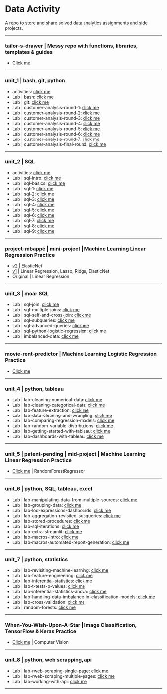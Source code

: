 # Data Activity
A repo to store and share solved data analytics assignments and side projects.

_______________________

### **tailor-s-drawer** | Messy repo with functions, libraries, templates & guides
* [Click me](https://github.com/isi-mube/tailor-s-drawer)
  
______________________
### **unit_1** | bash, git, python
* activities: [click me](https://github.com/isi-mube/iron-labs/tree/main/unit_1_py/Activites)
* Lab | bash: [click me](https://github.com/isi-mube/iron-labs/tree/main/unit_1_py/lab-bash)
* Lab | git: [click me](https://github.com/isi-mube/iron-labs/tree/main/unit_1_py/lab-git)
* Lab | customer-analysis-round-1: [click me](https://github.com/isi-mube/iron-labs/tree/main/unit_1_py/lab-customer-analysis-round-1)
* Lab | customer-analysis-round-2: [click me](https://github.com/isi-mube/iron-labs/tree/main/unit_1_py/lab-customer-analysis-round-2)
* Lab | customer-analysis-round-3: [click me](https://github.com/isi-mube/iron-labs/tree/main/unit_1_py/lab-customer-analysis-round-3)
* Lab | customer-analysis-round-4: [click me](https://github.com/isi-mube/iron-labs/tree/main/unit_1_py/lab-customer-analysis-round-4)
* Lab | customer-analysis-round-5: [click me](https://github.com/isi-mube/iron-labs/tree/main/unit_1_py/lab-customer-analysis-round-5)
* Lab | customer-analysis-round-6: [click me](https://github.com/isi-mube/iron-labs/tree/main/unit_1_py/lab-customer-analysis-round-6)
* Lab | customer-analysis-round-7: [click me](https://github.com/isi-mube/iron-labs/tree/main/unit_1_py/lab-customer-analysis-round-7)
* Lab | customer-analysis-final-round: [click me](https://github.com/isi-mube/iron-labs/tree/main/unit_1_py/lab-customer-analysis-final-round)

_______________________

### **unit_2** | SQL
* activities: [click me](https://github.com/isi-mube/iron-labs/tree/main/unit_2_sql/Activities)
* Lab | sql-intro: [click me](https://github.com/isi-mube/iron-labs/tree/main/unit_2_sql/lab-sql-intro)
* Lab | sql-basics: [click me](https://github.com/isi-mube/iron-labs/tree/main/unit_2_sql/lab-sql-basics)
* Lab | sql-1: [click me](https://github.com/isi-mube/iron-labs/tree/main/unit_1_py/lab-bash)
* Lab | sql-2: [click me](https://github.com/isi-mube/iron-labs/tree/main/unit_2_sql/lab-sql-2)
* Lab | sql-3: [click me](https://github.com/isi-mube/iron-labs/tree/main/unit_2_sql/lab-sql-3)
* Lab | sql-4: [click me](https://github.com/isi-mube/iron-labs/tree/main/unit_2_sql/lab-sql-4)
* Lab | sql-5: [click me](https://github.com/isi-mube/iron-labs/tree/main/unit_2_sql/lab-sql-5)
* Lab | sql-6: [click me](https://github.com/isi-mube/iron-labs/tree/main/unit_2_sql/lab-sql-6)
* Lab | sql-7: [click me](https://github.com/isi-mube/iron-labs/tree/main/unit_2_sql/lab-sql-7)
* Lab | sql-8: [click me](https://github.com/isi-mube/iron-labs/tree/main/unit_2_sql/lab-sql-8)
* Lab | sql-9: [click me](https://github.com/isi-mube/iron-labs/tree/main/unit_2_sql/lab-sql-9)

_______________________

### **project-mbappé** | mini-project | Machine Learning Linear Regression Practice
* [v2](https://github.com/isi-mube/mbappe-project/blob/main/notebook/project-mbapp%C3%A9.ipynb) | ElasticNet
* [v1](https://github.com/isi-mube/iron-labs/blob/main/project-mbappe/project-mbapp%C3%A9.ipynb) | Linear Regression, Lasso, Ridge, ElasticNet
* [Original](https://github.com/isi-mube/data_mid_bootcamp_project_FIFA_MoneyBall) | Linear Regression

______________________

### **unit_3** | moar SQL
* Lab | sql-join: [click me](https://github.com/isi-mube/iron-labs/tree/main/unit_3_sql_py/lab_sql_join)
* Lab | sql-multiple-joins: [click me](https://github.com/isi-mube/iron-labs/tree/main/unit_3_sql_py/lab_sql_multiple_joins)
* Lab | sql-self-and-cross-join: [click me](https://github.com/isi-mube/iron-labs/blob/main/unit_3_sql_py/lab_sql_self_and_cross_join_imb_solution.sql)
* Lab | sql-subqueries: [click me](https://github.com/isi-mube/iron-labs/blob/main/unit_3_sql_py/lab_sql_subqueries_imb_solution.sql)
* Lab | sql-advanced-queries: [click me](https://github.com/isi-mube/iron-labs/blob/main/unit_3_sql_py/lab_sql_advancedqueries_imb_solution.sql)
* Lab | sql-python-logistic-regression: [click me](https://github.com/isi-mube/movie-rent-predictor)
* Lab | imbalanced-data: [click me](https://github.com/isi-mube/iron-labs/tree/main/unit_3_sql_py/lab-imbalanced-data)

_______________________

### **movie-rent-predictor** | Machine Learning Logistic Regression Practice
* [Click me](https://github.com/isi-mube/movie-rent-predictor)

______________________

### **unit_4** | python, tableau
* Lab | lab-cleaning-numerical-data: [click me](https://github.com/isi-mube/iron-labs/tree/main/unit_4_py_tableau/lab-cleaning-numerical-data)
* Lab | lab-cleaning-categorical-data: [click me](https://github.com/isi-mube/iron-labs/tree/main/unit_4_py_tableau/lab-cleaning-categorical-data)
* Lab | lab-feature-extraction: [click me](https://github.com/isi-mube/iron-labs/tree/main/unit_4_py_tableau/lab-feature-extraction)
* Lab | lab-data-cleaning-and-wrangling: [click me](https://github.com/isi-mube/iron-labs/blob/main/unit_4_py_tableau/lab-data-cleaning-and-wrangling/02_solution/imb_solution.ipynb)
* Lab | lab-comparing-regression-models: [click me](https://github.com/isi-mube/iron-labs/blob/main/unit_4_py_tableau/lab-comparing-regression-models/02_solution/imb_solution.ipynb)
* Lab | lab-random-variable-distributions: [click me](https://github.com/isi-mube/iron-labs/blob/main/unit_4_py_tableau/lab-random-variable-distributions/imb_solution.ipynb)
* Lab | lab-getting-started-with-tableau: [click me](https://github.com/isi-mube/iron-labs/blob/main/unit_4_py_tableau/ab-getting-started-with-tableau/imb_solution.ipynb)
* Lab | lab-dashboards-with-tableau: [click me](https://github.com/isi-mube/iron-labs/blob/main/unit_4_py_tableau/lab-dashboards-with-tableau/dashboards_with_tableau.url)

______________________

### **unit_5** | **patent-pending** | mid-project | Machine Learning Linear Regression Practice
* [Click me](https://github.com/isi-mube/patent-pending) | RandomForestRegressor

______________________

### **unit_6** | python, SQL, tableau, excel
* Lab | lab-manipulating-data-from-multiple-sources: [click me](https://github.com/isi-mube/iron-labs/tree/main/unit_6_tableau_sql/lab-tableau-manipulating-data-from-multiple-sources)
* Lab | lab-grouping-data: [click me](https://github.com/isi-mube/iron-labs/blob/main/unit_6_tableau_sql/lab-grouping-data/files_for_lab/grouping_data.url)
* Lab | lab-lod-expressions-dashboards: [click me](https://github.com/isi-mube/iron-labs/blob/main/unit_6_tableau_sql/lab-lod-expressions-dashboards/load_expressions_and_dashboards.url)
* Lab | lab-aggregation-revisited-subqueries: [click me](https://github.com/isi-mube/iron-labs/blob/main/unit_6_tableau_sql/lab-aggregation-revisited-subqueries/imb_solution.sql)
* Lab | lab-stored-procedures: [click me](https://github.com/isi-mube/iron-labs/blob/main/unit_6_tableau_sql/lab-stored-procedures/imb_solution_last_sql.sql)
* Lab | lab-sql-iterations: [click me]()
* Lab | lab-extra-streamlit: [click me]()
* Lab | lab-macros-intro: [click me]()
* Lab | lab-macros-automated-report-generation: [click me]()

______________________

### **unit_7** | python, statistics
* Lab | lab-revisiting-machine-learning: [click me](https://github.com/isi-mube/iron-labs/blob/main/unit_7_py/lab-revisiting-machine-learning/imb_solution.ipynb)
* Lab | lab-feature-engineering: [click me](https://github.com/isi-mube/iron-labs/blob/main/unit_7_py/lab-feature-engineering/imb_solution.ipynb)
* Lab | lab-inferential-statistics: [click me](https://github.com/isi-mube/iron-labs/blob/main/unit_7_py/lab-inferential-statistics/imb_solution.ipynb)
* Lab | lab-t-tests-p-values: [click me](https://github.com/isi-mube/iron-labs/blob/main/unit_7_py/lab-t-tests-p-values/imb_solution.ipynb)
* Lab | lab-inferential-statistics-anova: [click me](https://github.com/isi-mube/iron-labs/blob/main/unit_7_py/lab-inferential-statistics-anova/imb_solution.ipynb)
* Lab | lab-handling-data-imbalance-in-classification-models: [click me]()
* Lab | lab-cross-validation: [click me]()
* Lab | random-forests: [click me]()

_______________________

### **When-You-Wish-Upon-A-Star** | Image Classification, TensorFlow & Keras Practice
* [Click me](https://github.com/isi-mube/When-You-Wish-Upon-A-Star) | Computer Vision

______________________

### **unit_8** | python, web scrapping, api
* Lab | lab-rweb-scraping-single-page: [click me](https://github.com/isi-mube/iron-labs/blob/main/unit_8_py/lab-web-scraping-single-page/imb_solution.ipynb)
* Lab | lab-rweb-scraping-multiple-pages: [click me](https://github.com/isi-mube/iron-labs/tree/main/unit_8_py/lab-web-scraping-multiple-pages)
* Lab | lab-working-with-api: [click me](https://github.com/isi-mube/iron-labs/blob/main/unit_8_py/lab-working-with-api/imb_solution.ipynb)

______________________
